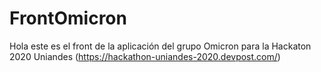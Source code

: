 # FrontOmicron
Hola este es el front de la aplicación del grupo Omicron para la Hackaton 2020 Uniandes (https://hackathon-uniandes-2020.devpost.com/) 
